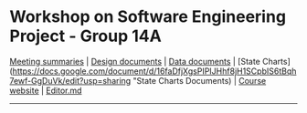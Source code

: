 # Workshop on Software Engineering Project - Group 14A

[Meeting summaries](https://docs.google.com/document/d/1M502Vx5TxuQTj16r9w04SnjAGN6pvzvBHm3LmCXldtg/edit?usp=sharing "Meeting summaries") | [Design documents](https://docs.google.com/document/d/11Ss6_judht9GdxOtThkqoeHSnHHVwOaFPSBxoLhgcpI/edit?usp=sharing "Design documents") | 
[Data documents](https://docs.google.com/document/d/1UVsgC47uSvbf2bAviE3i_3NVTepYDGI39rVhpnGLN8g/edit?usp=sharing "Data Load documents") |
[State Charts](https://docs.google.com/document/d/16faDfjXgsPIPIJHhf8jH1SCpbIS6tBqh7ewf-GgDuVk/edit?usp=sharing "State Charts Documents) |
[Course website](https://www.cs.bgu.ac.il/~wsep202/Main "Course website") | [Editor.md](https://pandao.github.io/editor.md/en.html "Editor.md")


------------

